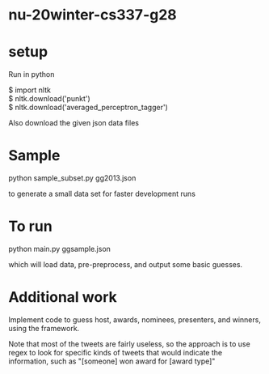 # nu-20winter-cs337-g28

# setup

Run in python

$ import nltk  
$ nltk.download('punkt')  
$ nltk.download('averaged_perceptron_tagger')  

Also download the given json data files

# Sample

python sample_subset.py gg2013.json

to generate a small data set for faster development runs

# To run

python main.py ggsample.json

which will load data, pre-preprocess, and output some basic guesses.

# Additional work

Implement code to guess host, awards, nominees, presenters, and winners, using the
framework.

Note that most of the tweets are fairly useless, so the approach is to use regex to look for
specific kinds of tweets that would indicate the information, such as
"[someone] won award for [award type]"

